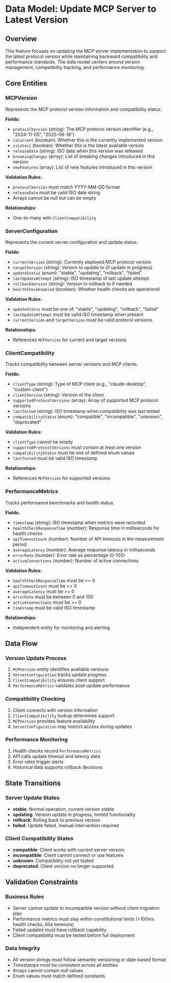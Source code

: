 # Data Model: Update MCP Server to Latest Version

## Overview
This feature focuses on updating the MCP server implementation to support the latest protocol version while maintaining backward compatibility and performance standards. The data model centers around version management, compatibility tracking, and performance monitoring.

## Core Entities

### MCPVersion
Represents the MCP protocol version information and compatibility status.

**Fields:**
- `protocolVersion` (string): The MCP protocol version identifier (e.g., "2024-11-05", "2025-06-18")
- `isCurrent` (boolean): Whether this is the currently implemented version
- `isLatest` (boolean): Whether this is the latest available version
- `releaseDate` (string): ISO date when this version was released
- `breakingChanges` (array): List of breaking changes introduced in this version
- `newFeatures` (array): List of new features introduced in this version

**Validation Rules:**
- `protocolVersion` must match YYYY-MM-DD format
- `releaseDate` must be valid ISO date string
- Arrays cannot be null but can be empty

**Relationships:**
- One-to-many with `ClientCompatibility`

### ServerConfiguration
Represents the current server configuration and update status.

**Fields:**
- `currentVersion` (string): Currently deployed MCP protocol version
- `targetVersion` (string): Version to update to (if update in progress)
- `updateStatus` (enum): "stable", "updating", "rollback", "failed"
- `lastUpdateAttempt` (string): ISO timestamp of last update attempt
- `rollbackVersion` (string): Version to rollback to if needed
- `healthCheckEnabled` (boolean): Whether health checks are operational

**Validation Rules:**
- `updateStatus` must be one of: "stable", "updating", "rollback", "failed"
- `lastUpdateAttempt` must be valid ISO timestamp when present
- `currentVersion` and `targetVersion` must be valid protocol versions

**Relationships:**
- References `MCPVersion` for current and target versions

### ClientCompatibility
Tracks compatibility between server versions and MCP clients.

**Fields:**
- `clientType` (string): Type of MCP client (e.g., "claude-desktop", "custom-client")
- `clientVersion` (string): Version of the client
- `supportedProtocolVersions` (array): Array of supported MCP protocol versions
- `lastTested` (string): ISO timestamp when compatibility was last tested
- `compatibilityStatus` (enum): "compatible", "incompatible", "unknown", "deprecated"

**Validation Rules:**
- `clientType` cannot be empty
- `supportedProtocolVersions` must contain at least one version
- `compatibilityStatus` must be one of defined enum values
- `lastTested` must be valid ISO timestamp

**Relationships:**
- References `MCPVersion` for supported versions

### PerformanceMetrics
Tracks performance benchmarks and health status.

**Fields:**
- `timestamp` (string): ISO timestamp when metrics were recorded
- `healthCheckResponseTime` (number): Response time in milliseconds for health checks
- `apiTimeoutCount` (number): Number of API timeouts in the measurement period
- `averageLatency` (number): Average response latency in milliseconds
- `errorRate` (number): Error rate as percentage (0-100)
- `activeConnections` (number): Number of active connections

**Validation Rules:**
- `healthCheckResponseTime` must be >= 0
- `apiTimeoutCount` must be >= 0
- `averageLatency` must be >= 0
- `errorRate` must be between 0 and 100
- `activeConnections` must be >= 0
- `timestamp` must be valid ISO timestamp

**Relationships:**
- Independent entity for monitoring and alerting

## Data Flow

### Version Update Process
1. `MCPVersion` entity identifies available versions
2. `ServerConfiguration` tracks update progress
3. `ClientCompatibility` ensures client support
4. `PerformanceMetrics` validates post-update performance

### Compatibility Checking
1. Client connects with version information
2. `ClientCompatibility` lookup determines support
3. `MCPVersion` provides feature availability
4. `ServerConfiguration` may restrict access during updates

### Performance Monitoring
1. Health checks record `PerformanceMetrics`
2. API calls update timeout and latency data
3. Error rates trigger alerts
4. Historical data supports rollback decisions

## State Transitions

### Server Update States
- **stable**: Normal operation, current version stable
- **updating**: Version update in progress, limited functionality
- **rollback**: Rolling back to previous version
- **failed**: Update failed, manual intervention required

### Client Compatibility States
- **compatible**: Client works with current server version
- **incompatible**: Client cannot connect or use features
- **unknown**: Compatibility not yet tested
- **deprecated**: Client version no longer supported

## Validation Constraints

### Business Rules
- Server cannot update to incompatible version without client migration plan
- Performance metrics must stay within constitutional limits (<100ms health checks, 60s timeouts)
- Failed updates must have rollback capability
- Client compatibility must be tested before full deployment

### Data Integrity
- All version strings must follow semantic versioning or date-based format
- Timestamps must be consistent across all entities
- Arrays cannot contain null values
- Enum values must match defined constants